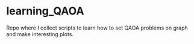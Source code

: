 # learning_QAOA
Repo where I collect scripts to learn how to set QAOA problems on graph and make interesting plots.
